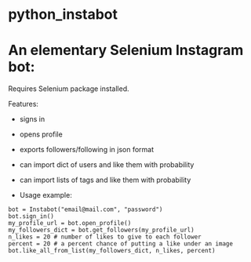 # python_instabot

# An elementary Selenium Instagram bot:

Requires Selenium package installed.

Features:
* signs in
* opens profile
* exports followers/following in json format
* can import dict of users and like them with probability
* can import lists of tags and like them with probability

* Usage example:
```
bot = Instabot("email@mail.com", "password")
bot.sign_in()
my_profile_url = bot.open_profile()
my_followers_dict = bot.get_followers(my_profile_url)
n_likes = 20 # number of likes to give to each follower
percent = 20 # a percent chance of putting a like under an image
bot.like_all_from_list(my_followers_dict, n_likes, percent)
```